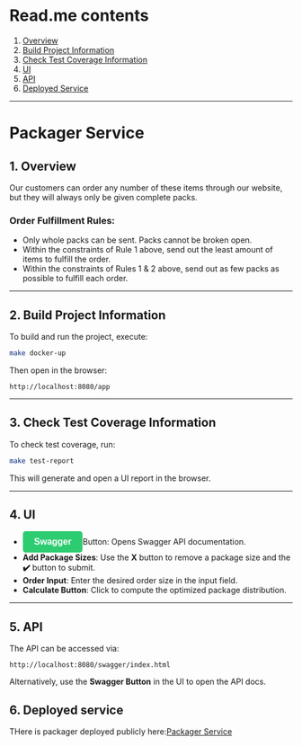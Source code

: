 # Read.me contents

1. [Overview](#1-overview)
2. [Build Project Information](#2-build-project-information)
3. [Check Test Coverage Information](#3-check-test-coverage-information)
4. [UI](#4-ui)
5. [API](#5-api)
6. [Deployed Service](#6-deployed-service)

---

# Packager Service

## 1. Overview  
Our customers can order any number of these items through our website, but they will always only be given complete packs.

### Order Fulfillment Rules:
- Only whole packs can be sent. Packs cannot be broken open.
- Within the constraints of Rule 1 above, send out the least amount of items to fulfill the order.
- Within the constraints of Rules 1 & 2 above, send out as few packs as possible to fulfill each order.

---

## 2. Build Project Information  
To build and run the project, execute:  
```sh
make docker-up
```
Then open in the browser:  
```
http://localhost:8080/app
```

---

## 3. Check Test Coverage Information  
To check test coverage, run:  
```sh
make test-report
```
This will generate and open a UI report in the browser.

---

## 4. UI  
- <button style="background-color: #2ecc71; color: white; border: none; padding: 10px 20px; font-size: 16px; font-weight: bold; cursor: pointer; border-radius: 5px;">Swagger</button>Button: Opens Swagger API documentation.  
- **Add Package Sizes**: Use the **X** button to remove a package size and the **✔️** button to submit.  
- **Order Input**: Enter the desired order size in the input field.  
- **Calculate Button**: Click to compute the optimized package distribution.  

---

## 5. API  
The API can be accessed via:  
```
http://localhost:8080/swagger/index.html
```
Alternatively, use the **Swagger Button** in the UI to open the API docs.

## 6. Deployed service
THere is packager deployed publicly here:[Packager Service](https://packager-0e6j.onrender.com/app)